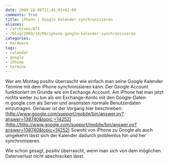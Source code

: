 ```yaml
---
date: 2009-10-06T21:45:01+02:00
comments: true
title: iPhone | Google Kalender synchronisieren
aliases:
- /archives/673
- /blog/2009/10/06/iphone-google-kalender-synchronisieren
categories:
- Hardware
tags:
- calendar
- google
- iPhone
- termine
---
```


War am Montag positiv überrascht wie einfach man seine Google Kalender
Termine mit dem iPhone synchronisieren kann.  Der Google Account
funktioniert im Grunde wie ein Exchange Account.  Am iPhone hat man jetzt
nichts weiter zu tun als ein Exchange-Konto mit den Google-Daten:
m.google.com als Server und ansonsten normale Benutzerdaten einzutragen.
Genauer ist der Vorgang hier beschrieben:
[http://www.google.com/support/mobile/bin/answer.py?answer=138740&topic;=14252](http://http://www.google.com/support/mobile/bin/answer.py?answer=138740&topic=14252)
Sowohl von iPhone zu Google als auch umgekehrt lässt sich der Kalender
dadurch problemlos hin und her synchronisieren.

Wie schon gesagt, positiv überrascht, wenn man sich von dem möglichen
Datenverlust nicht abschrecken lässt.

